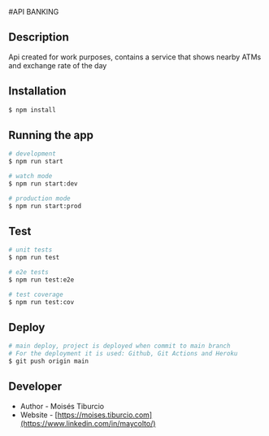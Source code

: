 #API BANKING

## Description

Api created for work purposes, contains a service that shows nearby ATMs and exchange rate of the day

## Installation

```bash
$ npm install
```

## Running the app

```bash
# development
$ npm run start

# watch mode
$ npm run start:dev

# production mode
$ npm run start:prod
```

## Test

```bash
# unit tests
$ npm run test

# e2e tests
$ npm run test:e2e

# test coverage
$ npm run test:cov
```

## Deploy

```bash
# main deploy, project is deployed when commit to main branch
# For the deployment it is used: Github, Git Actions and Heroku
$ git push origin main
```

## Developer

- Author - Moisés Tiburcio
- Website - [https://moises.tiburcio.com](https://www.linkedin.com/in/maycolto/)
